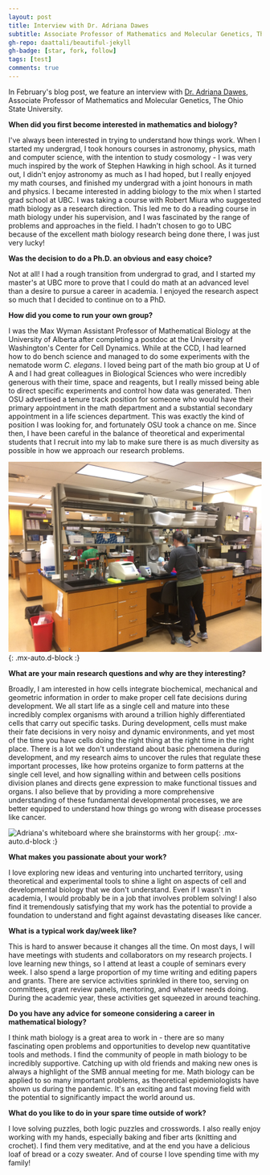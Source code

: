```yaml
---
layout: post
title: Interview with Dr. Adriana Dawes
subtitle: Associate Professor of Mathematics and Molecular Genetics, The Ohio State University
gh-repo: daattali/beautiful-jekyll
gh-badge: [star, fork, follow]
tags: [test]
comments: true
---
```


In February's blog post, we feature an interview with [Dr. Adriana Dawes](https://people.math.osu.edu/dawes.33/), Associate Professor of Mathematics and Molecular Genetics, The Ohio State University.  

**When did you first become interested in mathematics and biology?**

I've always been interested in trying to understand how things work. When I started my undergrad, I took honours courses in astronomy, physics, math and computer science, with the intention to study cosmology - I was very much inspired by the work of Stephen Hawking in high school.  As it turned out, I didn't enjoy astronomy as much as I had hoped, but I really enjoyed my math courses, and finished my undergrad with a joint honours in math and physics. I became interested in adding biology to the mix when I started grad school at UBC. I was taking a course with Robert Miura who suggested math biology as a research direction. This led me to do a reading course in math biology under his supervision, and I was fascinated by the range of problems and approaches in the field. I hadn't chosen to go to UBC because of the excellent math biology research being done there, I was just very lucky!

**Was the decision to do a Ph.D. an obvious and easy choice?**

Not at all! I had a rough transition from undergrad to grad, and I started my master's at UBC more to prove that I could do math at an advanced level than a desire to pursue a career in academia. I enjoyed the research aspect so much that I decided to continue on to a PhD.

**How did you come to run your own group?**

I was the Max Wyman Assistant Professor of Mathematical Biology at the University of Alberta after completing a postdoc at the University of Washington's Center for Cell Dynamics. While at the CCD, I had learned how to do bench science and managed to do some experiments with the nematode worm *C. elegans*. I loved being part of the math bio group at U of A and I had great colleagues in Biological Sciences who were incredibly generous with their time, space and reagents, but I really missed being able to direct specific experiments and control how data was generated. Then OSU advertised a tenure track position for someone who would have their primary appointment in the math department and a substantial secondary appointment in a life sciences department. This was exactly the kind of position I was looking for, and fortunately OSU took a chance on me. Since then, I have been careful in the balance of theoretical and experimental students that I recruit into my lab to make sure there is as much diversity as possible in how we approach our research problems.

![Adriana in her wet lab in Molecular Genetics at OSU](/uploads/dawes_blog/lab.JPG){: .mx-auto.d-block :}

**What are your main research questions and why are they interesting?**

Broadly, I am interested in how cells integrate biochemical, mechanical and geometric information in order to make proper cell fate decisions during development. We all start life as a single cell and mature into these incredibly complex organisms with around a trillion highly differentiated cells that carry out specific tasks. During development, cells must make their fate decisions in very noisy and dynamic environments, and yet most of the time you have cells doing the right thing at the right time in the right place. There is a lot we don't understand about basic phenomena during development, and my research aims to uncover the rules that regulate these important processes, like how proteins organize to form patterns at the single cell level, and how signalling within and between cells positions division planes and directs gene expression to make functional tissues and organs. I also believe that by providing a more comprehensive understanding of these fundamental developmental processes, we are better equipped to understand how things go wrong with disease processes like cancer.

![Adriana's whiteboard where she brainstorms with her group](/uploads/dawes_blog/board.jpg){: .mx-auto.d-block :}

**What makes you passionate about your work?**

I love exploring new ideas and venturing into uncharted territory, using theoretical and experimental tools to shine a light on aspects of cell and developmental biology that we don't understand. Even if I wasn't in academia, I would probably be in a job that involves problem solving! I also find it tremendously satisfying that my work has the potential to provide a foundation to understand and fight against devastating diseases like cancer.

**What is a typical work day/week like?**

This is hard to answer because it changes all the time. On most days, I will have meetings with students and collaborators on my research projects. I love learning new things, so I attend at least a couple of seminars every week. I also spend a large proportion of my time writing and editing papers and grants. There are service activities sprinkled in there too, serving on committees, grant review panels, mentoring, and whatever needs doing. During the academic year, these activities get squeezed in around teaching.

**Do you have any advice for someone considering a career in mathematical biology?**

I think math biology is a great area to work in - there are so many fascinating open problems and opportunities to develop new quantitative tools and methods. I find the community of people in math biology to be incredibly supportive. Catching up with old friends and making new ones is always a highlight of the SMB annual meeting for me. Math biology can be applied to so many important problems, as theoretical epidemiologists have shown us during the pandemic. It's an exciting and fast moving field with the potential to significantly impact the world around us.

**What do you like to do in your spare time outside of work?**

I love solving puzzles, both logic puzzles and crosswords. I also really enjoy working with my hands, especially baking and fiber arts (knitting and crochet). I find them very meditative, and at the end you have a delicious loaf of bread or a cozy sweater. And of course I love spending time with my family!

